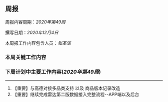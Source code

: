 ## 周报 ##

周报内容周期：*2020年第49周*

撰写日期：*2020年12月4日*

本周报工作内容包含人员：*张圣洁*

### 本周关键工作内容 ###

 


### 下周计划中主要工作内容(*2020年第49周*)

***

1. 【重要】与高德对接多品类支持 以及 商品版本记录改造
2. 【重要】继续完成雷达第二版数据接入完整流程--APP端以及后台



